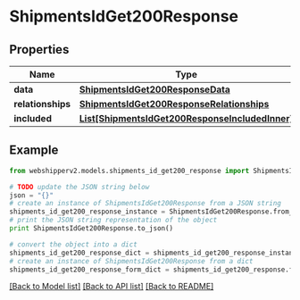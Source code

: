 # ShipmentsIdGet200Response


## Properties
Name | Type | Description | Notes
------------ | ------------- | ------------- | -------------
**data** | [**ShipmentsIdGet200ResponseData**](ShipmentsIdGet200ResponseData.md) |  | [optional] 
**relationships** | [**ShipmentsIdGet200ResponseRelationships**](ShipmentsIdGet200ResponseRelationships.md) |  | [optional] 
**included** | [**List[ShipmentsIdGet200ResponseIncludedInner]**](ShipmentsIdGet200ResponseIncludedInner.md) |  | [optional] 

## Example

```python
from webshipperv2.models.shipments_id_get200_response import ShipmentsIdGet200Response

# TODO update the JSON string below
json = "{}"
# create an instance of ShipmentsIdGet200Response from a JSON string
shipments_id_get200_response_instance = ShipmentsIdGet200Response.from_json(json)
# print the JSON string representation of the object
print ShipmentsIdGet200Response.to_json()

# convert the object into a dict
shipments_id_get200_response_dict = shipments_id_get200_response_instance.to_dict()
# create an instance of ShipmentsIdGet200Response from a dict
shipments_id_get200_response_form_dict = shipments_id_get200_response.from_dict(shipments_id_get200_response_dict)
```
[[Back to Model list]](../README.md#documentation-for-models) [[Back to API list]](../README.md#documentation-for-api-endpoints) [[Back to README]](../README.md)


